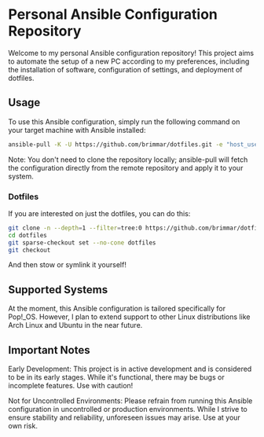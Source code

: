 # Personal Ansible Configuration Repository

Welcome to my personal Ansible configuration repository! This project aims to automate the setup of a new PC according to my preferences, including the installation of software, configuration of settings, and deployment of dotfiles.

## Usage

To use this Ansible configuration, simply run the following command on your target machine with Ansible installed:

```bash
ansible-pull -K -U https://github.com/brimmar/dotfiles.git -e "host_user=<username>" -e "ssh_email=<email>"
```

Note: You don't need to clone the repository locally; ansible-pull will fetch the configuration directly from the remote repository and apply it to your system.

### Dotfiles

If you are interested on just the dotfiles, you can do this:

```bash
git clone -n --depth=1 --filter=tree:0 https://github.com/brimmar/dotfiles.git
cd dotfiles
git sparse-checkout set --no-cone dotfiles
git checkout
```

And then stow or symlink it yourself!

## Supported Systems

At the moment, this Ansible configuration is tailored specifically for Pop!\_OS. However, I plan to extend support to other Linux distributions like Arch Linux and Ubuntu in the near future.

## Important Notes

Early Development: This project is in active development and is considered to be in its early stages. While it's functional, there may be bugs or incomplete features. Use with caution!

Not for Uncontrolled Environments: Please refrain from running this Ansible configuration in uncontrolled or production environments. While I strive to ensure stability and reliability, unforeseen issues may arise. Use at your own risk.
